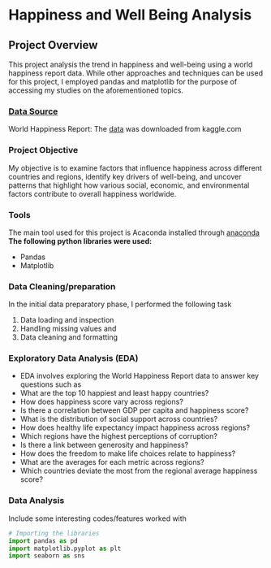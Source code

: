 # Happiness and Well Being Analysis

## Project Overview
This project analysis the trend in happiness and well-being using a world happiness report data. While other approaches and techniques can be used for this project, I employed pandas and matplotlib for the purpose of accessing my studies on the aforementioned topics.

### [Data Source](https://www.kaggle.com/datasets/sazidthe1/global-happiness-scores-and-factors)
World Happiness Report: The [data](https://drive.google.com/file/d/1xCeoWcobQnKmms2UatMuvwjDC1Z3PAxP/view?usp=drive_link) was downloaded from kaggle.com

### Project Objective
My objective is to examine factors that influence happiness across different countries and regions, identify key drivers of well-being, and uncover patterns that highlight how various social, economic, and environmental factors contribute to overall happiness worldwide.

### Tools
The main tool used for this project is Acaconda installed through [anaconda](https://www.anaconda.com/download)
**The following python libraries were used:**
- Pandas
- Matplotlib

### Data Cleaning/preparation
In the initial data preparatory phase, I performed the following task
1. Data loading and inspection
2. Handling missing values and
3. Data cleaning and formatting

### Exploratory Data Analysis (EDA)
- EDA involves exploring the World Happiness Report data to answer key questions such as 
- What are the top 10 happiest and least happy countries?
- How does happiness score vary across regions?
- Is there a correlation between GDP per capita and happiness score?
- What is the distribution of social support across countries?
- How does healthy life expectancy impact happiness across regions?
- Which regions have the highest perceptions of corruption?
- Is there a link between generosity and happiness?
- How does the freedom to make life choices relate to happiness?
- What are the averages for each metric across regions?
- Which countries deviate the most from the regional average happiness score?

### Data Analysis
Include some interesting codes/features worked with
```python
# Importing the libraries 
import pandas as pd
import matplotlib.pyplot as plt
import seaborn as sns



